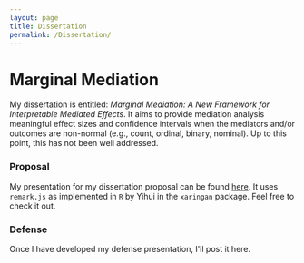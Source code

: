 ```yaml
---
layout: page
title: Dissertation
permalink: /Dissertation/
---
```


# Marginal Mediation

My dissertation is entitled: *Marginal Mediation: A New Framework for Interpretable Mediated Effects*. It aims to provide mediation analysis meaningful effect sizes and confidence intervals when the mediators and/or outcomes are non-normal (e.g., count, ordinal, binary, nominal). Up to this point, this has not been well addressed.

### Proposal

My presentation for my dissertation proposal can be found [here](https://tysonstanley.github.io/Proposal/). It uses `remark.js` as implemented in `R` by Yihui in the `xaringan` package. Feel free to check it out.

### Defense

Once I have developed my defense presentation, I'll post it here.
